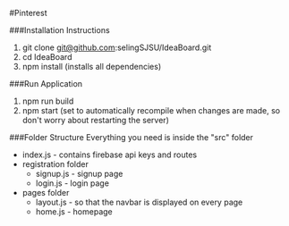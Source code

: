 #Pinterest

###Installation Instructions
1. git clone git@github.com:selingSJSU/IdeaBoard.git
2. cd IdeaBoard
3. npm install (installs all dependencies)

###Run Application
1. npm run build
2. npm start (set to automatically recompile when changes are made, so don't worry about restarting the server)

###Folder Structure
Everything you need is inside the "src" folder
* index.js - contains firebase api keys and routes
* registration folder
	* signup.js - signup page
	* login.js - login page
* pages folder
	* layout.js - so that the navbar is displayed on every page
	* home.js - homepage